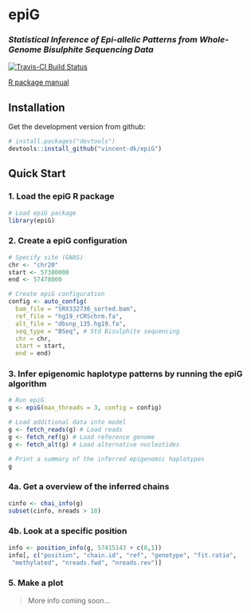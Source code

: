# epiG
### *Statistical Inference of Epi-allelic Patterns from Whole-Genome Bisulphite Sequencing Data*

[![Travis-CI Build Status](https://travis-ci.org/vincent-dk/epiG.svg?branch=master)](https://travis-ci.org/vincent-dk/epiG)

[R package manual](epiG-manual.pdf)

## Installation

Get the development version from github:

```R
# install.packages("devtools")
devtools::install_github("vincent-dk/epiG")
```

## Quick Start

### 1. Load the epiG R package
```R
# Load epiG package
library(epiG)
```

### 2. Create a epiG configuration
```R
# Specify site (GNAS)
chr <- "chr20"
start <- 57380000
end <- 57478000

# Create epiG configuration
config <- auto_config(
  bam_file = "SRX332736_sorted.bam",
  ref_file = "hg19_rCRSchrm.fa",
  alt_file = "dbsnp_135.hg19.fa",
  seq_type = "BSeq", # Std Bisulphite sequencing
  chr = chr,
  start = start,
  end = end)
```

### 3. Infer epigenomic haplotype patterns by running the epiG algorithm  

```R
# Run epiG
g <- epiG(max_threads = 3, config = config)

# Load additional data into model
g <- fetch_reads(g) # Load reads
g <- fetch_ref(g) # Load reference genome
g <- fetch_alt(g) # Load alternative nucleotides

# Print a summary of the inferred epigenomic haplotypes
g
```

### 4a. Get a overview of the inferred chains

```R
cinfo <- chai_info(g)
subset(cinfo, nreads > 10)
```

### 4b. Look at a specific position
```R
info <- position_info(g, 57415143 + c(0,1))
info[, c("position", "chain.id", "ref", "genotype", "fit.ratio",
 "methylated", "nreads.fwd", "nreads.rev")]
```

### 5. Make a plot
> More info coming soon...
